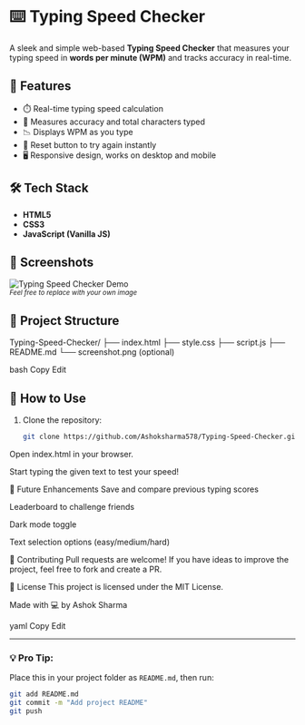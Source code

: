 # ⌨️ Typing Speed Checker

A sleek and simple web-based **Typing Speed Checker** that measures your typing speed in **words per minute (WPM)** and tracks accuracy in real-time.

## 🚀 Features

- ⏱️ Real-time typing speed calculation
- 📏 Measures accuracy and total characters typed
- 📉 Displays WPM as you type
- 🧹 Reset button to try again instantly
- 🖥️ Responsive design, works on desktop and mobile

## 🛠️ Tech Stack

- **HTML5**
- **CSS3**
- **JavaScript (Vanilla JS)**

## 📸 Screenshots

![Typing Speed Checker Demo](screenshot.png)  
<sub>*Feel free to replace with your own image*</sub>

## 📂 Project Structure

Typing-Speed-Checker/ ├── index.html ├── style.css ├── script.js ├── README.md └── screenshot.png (optional)

bash
Copy
Edit

## 🧪 How to Use

1. Clone the repository:
   ```bash
   git clone https://github.com/Ashoksharma578/Typing-Speed-Checker.git
Open index.html in your browser.

Start typing the given text to test your speed!

🌟 Future Enhancements
Save and compare previous typing scores

Leaderboard to challenge friends

Dark mode toggle

Text selection options (easy/medium/hard)

🤝 Contributing
Pull requests are welcome! If you have ideas to improve the project, feel free to fork and create a PR.

📄 License
This project is licensed under the MIT License.

Made with 💻 by Ashok Sharma

yaml
Copy
Edit

---

### 💡 Pro Tip:
Place this in your project folder as `README.md`, then run:
```bash
git add README.md
git commit -m "Add project README"
git push
